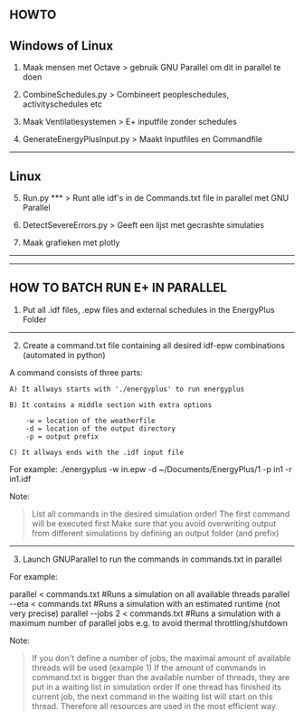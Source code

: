 HOWTO
-------------------------------------------------------------------------------------------
Windows of Linux
-------------------------------------------------------------------------------------------

1) Maak mensen met Octave       > gebruik GNU Parallel om dit in parallel te doen

2) CombineSchedules.py          > Combineert peopleschedules, activityschedules etc

3) Maak Ventilatiesystemen      > E+ inputfile zonder schedules

4) GenerateEnergyPlusInput.py 	> Maakt Inputfiles en Commandfile 

-------------------------------------------------------------------------------------------
Linux
-------------------------------------------------------------------------------------------

5) Run.py *** 			> Runt alle idf's in de Commands.txt file in parallel met GNU Parallel

6) DetectSevereErrors.py 	> Geeft een lijst met gecrashte simulaties

7) Maak grafieken met plotly   
    
-------------------------------------------------------------------------------------------
***
HOW TO BATCH RUN E+ IN PARALLEL
-------------------------------------------------------------------------------------------

1) Put all .idf files, .epw files and external schedules in the EnergyPlus Folder

-------------------------------------------------------------------------------------------

2) Create a command.txt file containing all desired idf-epw combinations (automated in python)

A command consists of three parts:

	A) It allways starts with './energyplus' to run energyplus

	B) It contains a middle section with extra options

		-w = location of the weatherfile
		-d = location of the output directory
		-p = output prefix

	C) It allways ends with the .idf input file

For example: ./energyplus -w in.epw -d ~/Documents/EnergyPlus/1 -p in1 -r in1.idf

Note:

> List all commands in the desired simulation order! The first command will be executed first
> Make sure that you avoid overwriting output from different simulations by defining an output folder (and prefix)

-------------------------------------------------------------------------------------------

3) Launch GNUParallel to run the commands in commands.txt in parallel

For example:

parallel < commands.txt                 #Runs a simulation on all available threads
parallel --eta < commands.txt 		#Runs a simulation with an estimated runtime (not very precise)
parallel --jobs 2 < commands.txt	#Runs a simulation with a maximum number of parallel jobs e.g. to avoid thermal throttling/shutdown

Note: 

> If you don't define a number of jobs, the maximal amount of available threads will be used (example 1)
> If the amount of commands in command.txt is bigger than the available number of threads, they are put in a waiting list in simulation order
  If one thread has finished its current job, the next command in the waiting list will start on this thread. Therefore all resources are used in the most efficient way.
